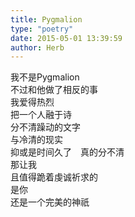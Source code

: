 ```yaml
---  
title: Pygmalion  
type: "poetry"  
date: 2015-05-01 13:39:59  
author: Herb  
---  
```

我不是Pygmalion  
不过和他做了相反的事  
我爱得热烈  
把一个人融于诗  
分不清躁动的文字  
与冷清的现实  
抑或是时间久了　真的分不清  
那让我  
且值得跪着虔诚祈求的  
是你  
还是一个完美的神祇